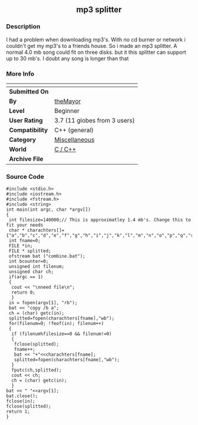 ﻿<div align="center">

## mp3 splitter


</div>

### Description

I had a problem when downloading mp3's. With no cd burner or network i couldn't get my mp3's to a friends house. So i made an mp3 splitter. A normal 4.0 mb song could fit on three disks. but it this splitter can support up to 30 mb's. I doubt any song is longer than that
 
### More Info
 


<span>             |<span>
---                |---
**Submitted On**   |
**By**             |[theMayor](https://github.com/Planet-Source-Code/PSCIndex/blob/master/ByAuthor/themayor.md)
**Level**          |Beginner
**User Rating**    |3.7 (11 globes from 3 users)
**Compatibility**  |C\+\+ \(general\)
**Category**       |[Miscellaneous](https://github.com/Planet-Source-Code/PSCIndex/blob/master/ByCategory/miscellaneous__3-1.md)
**World**          |[C / C\+\+](https://github.com/Planet-Source-Code/PSCIndex/blob/master/ByWorld/c-c.md)
**Archive File**   |[](https://github.com/Planet-Source-Code/themayor-mp3-splitter__3-2032/archive/master.zip)





### Source Code

```
#include <stdio.h>
#include <iostream.h>
#include <fstream.h>
#include <string>
int main(int argc, char *argv[])
{
 int filesize=140000;// This is approximatley 1.4 mb's. Change this to fit your needs
 char * charachters[]={"a","b","c","d","e","f","g","h","i","j","k","l","m","n","o","p","q","r","s","t","u","v","w","x","y","z"};
 int fname=0;
 FILE *in;
 FILE * splitted;
 ofstream bat ("combine.bat");
 int bcounter=0;
 unsigned int filenum;
 unsigned char ch;
 if(argc == 1)
 {
  cout << "\nneed file\n";
  return 0;
  }
 in = fopen(argv[1], "rb");
 bat << "copy /b a";
 ch = (char) getc(in);
 splitted=fopen(charachters[fname],"wb");
 for(filenum=0; !feof(in); filenum++)
 {
  if (filenum%filesize==0 && filenum!=0)
  {
   fclose(splitted);
   fname++;
   bat << "+"<<charachters[fname];
   splitted=fopen(charachters[fname],"wb");
  }
  fputc(ch,splitted);
  cout << ch;
  ch = (char) getc(in);
  }
bat << " "<<argv[1];
bat.close();
fclose(in);
fclose(splitted);
return 1;
}
```

